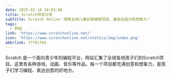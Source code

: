 ```yaml
---
date: 2025-02-16 18:03:08
title: Scratch项目分享
subTitle: Scratch Online：探索全球儿童创意编程项目，激发创造力和想象力！
tags:
  - 网站
link: 'https://www.scratchonline.net/'
icon: 'https://www.scratchonline.net/statics/img/index.png'
abbrlink: 77791f65
---
```


Scratch 是一个面向青少年的编程平台，网站汇集了全球各地孩子们的Scratch项目。这里有各种游戏、动画、音乐等作品，每一个项目都充满创意和想象力，是孩子们学习编程、表达创意的好地方。